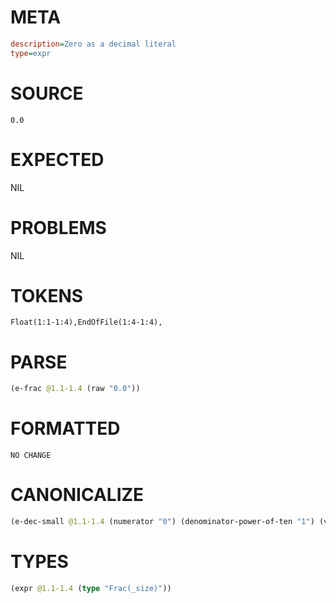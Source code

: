 # META
~~~ini
description=Zero as a decimal literal
type=expr
~~~
# SOURCE
~~~roc
0.0
~~~
# EXPECTED
NIL
# PROBLEMS
NIL
# TOKENS
~~~zig
Float(1:1-1:4),EndOfFile(1:4-1:4),
~~~
# PARSE
~~~clojure
(e-frac @1.1-1.4 (raw "0.0"))
~~~
# FORMATTED
~~~roc
NO CHANGE
~~~
# CANONICALIZE
~~~clojure
(e-dec-small @1.1-1.4 (numerator "0") (denominator-power-of-ten "1") (value "0.0"))
~~~
# TYPES
~~~clojure
(expr @1.1-1.4 (type "Frac(_size)"))
~~~
